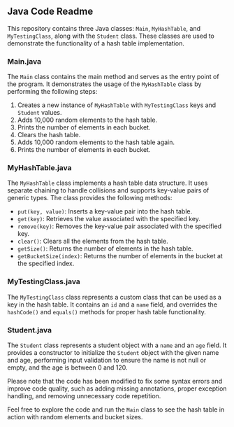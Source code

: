 ## Java Code Readme

This repository contains three Java classes: `Main`, `MyHashTable`, and `MyTestingClass`, along with the `Student` class. These classes are used to demonstrate the functionality of a hash table implementation.

### Main.java
The `Main` class contains the main method and serves as the entry point of the program. It demonstrates the usage of the `MyHashTable` class by performing the following steps:

1. Creates a new instance of `MyHashTable` with `MyTestingClass` keys and `Student` values.
2. Adds 10,000 random elements to the hash table.
3. Prints the number of elements in each bucket.
4. Clears the hash table.
5. Adds 10,000 random elements to the hash table again.
6. Prints the number of elements in each bucket.

### MyHashTable.java
The `MyHashTable` class implements a hash table data structure. It uses separate chaining to handle collisions and supports key-value pairs of generic types. The class provides the following methods:

- `put(key, value)`: Inserts a key-value pair into the hash table.
- `get(key)`: Retrieves the value associated with the specified key.
- `remove(key)`: Removes the key-value pair associated with the specified key.
- `clear()`: Clears all the elements from the hash table.
- `getSize()`: Returns the number of elements in the hash table.
- `getBucketSize(index)`: Returns the number of elements in the bucket at the specified index.

### MyTestingClass.java
The `MyTestingClass` class represents a custom class that can be used as a key in the hash table. It contains an `id` and a `name` field, and overrides the `hashCode()` and `equals()` methods for proper hash table functionality.

### Student.java
The `Student` class represents a student object with a `name` and an `age` field. It provides a constructor to initialize the `Student` object with the given name and age, performing input validation to ensure the name is not null or empty, and the age is between 0 and 120.

Please note that the code has been modified to fix some syntax errors and improve code quality, such as adding missing annotations, proper exception handling, and removing unnecessary code repetition.

Feel free to explore the code and run the `Main` class to see the hash table in action with random elements and bucket sizes.
